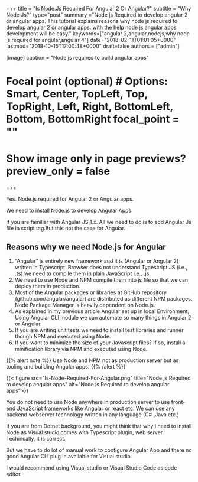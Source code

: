 +++ title = "Is Node.Js Required For Angular 2 Or Angular?" subtitle = "Why Node Js?" type="post" summary ="Node js Required to develop angular 2 or angular apps. This tutorial explains reasons why node js required to develop angular 2 or angular apps. with the help node js angular apps development will be easy." keywords=["angular 2,angular,nodejs,why node js required for angular,angular 4"] date="2018-02-11T01:01:05+0000" lastmod="2018-10-15T17:00:48+0000" draft=false authors = ["admin"]

[image] caption = "Node js required to build angular apps"

  # Focal point (optional) # Options: Smart, Center, TopLeft, Top, TopRight, Left, Right, BottomLeft, Bottom, BottomRight focal_point = ""

  # Show image only in page previews? preview_only = false

+++

Yes. Node.js required for Angular 2 or Angular apps.

We need to install Node.js to develop Angular Apps.

If you are familiar with Angular JS 1.x. All we need to do is to add Angular Js file in script tag.But this not the case for Angular.

## Reasons why we need Node.js for Angular

1. “Angular” is entirely new framework and it is (Angular or Angular 2) written in Typescript. Browser does not understand Typescript JS (i.e., .ts) we need to compile them in plain JavaScript i.e., .js.
2. We need to use Node and NPM compile them into js file so that we can deploy them in production.
3. Most of the Angular packages or libraries at GitHub repository (github.com/angular/angular) are distributed as different NPM packages. Node Package Manager is heavily dependent on Node.js.
4. As explained in my previous article Angular set up in local Environment, Using Angular CLI module we can automate so many things in Angular 2 or Angular.
5. If you are writing unit tests we need to install test libraries and runner though NPM and executed using Node.
6. If you want to minimize the size of your Javascript files? If so, install a minification library via NPM and executed using Node.

{{% alert note %}}
Use Node and NPM not as production server but as tooling and building Angular apps.
{{% /alert %}}

{{< figure src="Is-Node-Required-For-Angular.png" title="Node js Required to develop angular apps" alt="Node js Required to develop angular apps">}}

You do not need to use Node anywhere in production server to use front-end JavaScript frameworks like Angular or react etc. We can use any backend webserver technology written in any language (C# ,Java etc.)

If you are from Dotnet background, you might think that why I need to install Node as Visual studio comes with Typescript plugin, web server. Technically, it is correct.

But we have to do lot of manual work to configure Angular App and there no good Angular CLI plug in available for Visual studio.

I would recommend using Visual studio or Visual Studio Code as code editor.